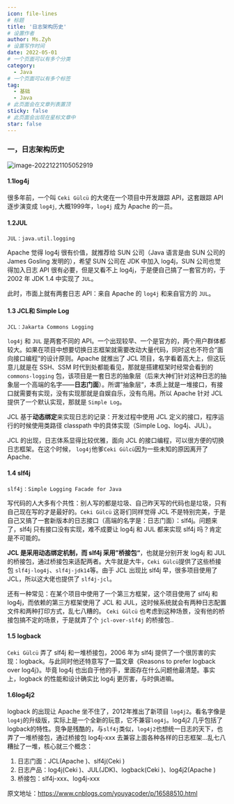 ```yaml
---
icon: file-lines
# 标题
title: '日志架构历史'
# 设置作者
author: Ms.Zyh
# 设置写作时间
date: 2022-05-01
# 一个页面可以有多个分类
category:
  - Java
# 一个页面可以有多个标签
tag:
  - 基础
  - Java
# 此页面会在文章列表置顶
sticky: false
# 此页面会出现在星标文章中
star: false
---
```




### 一，日志架构历史

![image-20221221105052919](http://img.zouyh.top/article-img/20240917134943118.png)

#### 1.1log4j

很多年前，一个叫 `Ceki Gülcü` 的大佬在一个项目中开发跟踪 API，这套跟踪 API 逐步演变成 `log4j`, 大概1999年，`log4j` 成为 Apache 的一员。

#### 1.2JUL

`JUL：java.util.logging`

Apache 觉得 log4j 很有价值，就推荐给 SUN 公司（Java 语言是由 SUN 公司的 James Gosling 发明的），希望 SUN 公司在 JDK 中加入 log4j，SUN 公司也觉得加入日志 API 很有必要，但是又看不上 log4j，于是便自己搞了一套官方的，于 2002 年 JDK 1.4 中实现了 `JUL`。

此时，市面上就有两套日志 API：来自 Apache 的 `log4j` 和来自官方的 `JUL`。

#### 1.3 JCL和 Simple Log

`JCL：Jakarta Commons Logging`

`log4j` 和 `JUL` 是两套不同的 API。一个出现较早、一个是官方的，两个用户群体都较大。如果在项目中想要切换日志框架就需要改动大量代码，同时这也不符合”面向接口编程“的设计原则。Apache 就推出了 JCL 项目，名字看着高大上，但这玩意儿就是在 SSH、SSM 时代到处都能看见，那就是搭建框架时经常会看到的 `commons-logging` 包，该项目是一套日志的抽象层（后来大神们针对这种日志的抽象层一个高端的名字——**日志门面**）。所谓”抽象层“，本质上就是一堆接口，有接口就需要有实现，没有实现那就是自娱自乐，没有鸟用。所以 Apache 针对 JCL 提供了一个默认实现，那就是 `Simple Log`。

JCL 基于**动态绑定**来实现日志的记录：开发过程中使用 JCL 定义的接口，程序运行的时候使用类路径 classpath 中的具体实现（Simple Log、log4j、JUL）。

JCL 的出现，日志体系显得比较优雅，面向 JCL 的接口编程，可以很方便的切换日志框架。在这个时候， `log4j`他爹`Ceki Gülcü`因为一些未知的原因离开了 Apache.

#### 1.4 slf4j

`slf4j：Simple Logging Facade for Java`

写代码的人大多有个共性：别人写的都是垃圾、自己昨天写的代码也是垃圾，只有自己现在写的才是最好的。`Ceki Gülcü` 这哥们同样觉得 JCL 不是特别完美，于是自己又搞了一套新版本的日志接口（高端的名字是：日志门面）：slf4j。问题来了，slf4j 只有接口没有实现，难不成要让 log4j 和 JUL 都来实现 slf4j 吗？肯定是不可能的。

**JCL 是采用动态绑定机制，而 slf4j 采用”桥接包“**，也就是分别开发 log4j 和 JUL 的桥接包，通过桥接包来适配两者。大牛就是大牛，`Ceki Gülcü`提供了这些桥接包 `slf4j-log4j`、`slf4j-jdk14`等。由于 JCL 出现比 slf4j 早，很多项目使用了 JCL，所以这大佬也提供了 `slf4j-jcl`。

还有一种常见：在某个项目中使用了一个第三方框架，这个项目使用了 slf4j 和 log4j，而依赖的第三方框架使用了 JCL 和 JUL，这时候系统就会有两种日志配置文件和两种打印方式，乱七八糟的。 `Ceki Gülcü` 也考虑到这种场景，没有他的桥接包搞不定的场景，于是就弄了个 `jcl-over-slf4j` 的桥接包..

#### 1.5 logback

`Ceki Gülcü` 弄了 slf4j 和一堆桥接包，2006 年为 slf4j 提供了一个很厉害的实现：logback。与此同时他还特意写了一篇文章《Reasons to prefer logback over log4j》。毕竟 log4j 也出自于他的手，里面存在什么问题他最清楚。事实上，logback 的性能和设计确实比 log4j 更厉害，与时俱进嘛。

#### 1.6log4j2

logback 的出现让 Apache 坐不住了，2012年推出了新项目 `log4j2`。看名字像是 `log4j`的升级版，实际上是一个全新的玩意，它不兼容`log4j`。log4j2 几乎包括了 logback的特性。竞争是残酷的，与`slf4j`类似，`log4j2`也想统一日志的天下，也弄了一堆桥接包，通过桥接包 log4j-xxx 去兼容上面各种各样的日志框架...乱七八糟扯了一堆，核心就三个概念：

1. 日志门面：JCL(Apache )、slf4j(Ceki )
2. 日志产品：log4j(Ceki )、JUL(JDK)、logback(Ceki )、log4j2(Apache )
3. 桥接包：slf4j-xxx、log4j-xxx



原文地址：https://www.cnblogs.com/youyacoder/p/16588510.html
